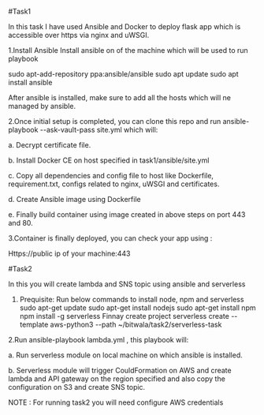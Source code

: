 #Task1

In this task I have used Ansible and Docker to deploy flask app which is accessible over https via nginx and uWSGI.

1.Install Ansible 
   Install ansible on of the machine which will be used to run playbook

   sudo apt-add-repository ppa:ansible/ansible
   sudo apt update
   sudo apt install ansible

   After ansible is installed, make sure to add all the hosts which will ne managed by ansible.

2.Once initial setup is completed, you can clone this repo and run ansible-playbook --ask-vault-pass site.yml which will:
  
  a. Decrypt certificate file.
 
  b. Install Docker CE on host specified in task1/ansible/site.yml
  
  c. Copy all dependencies and config file to host like Dockerfile, requirement.txt, configs related to nginx, uWSGI and certificates.
  
  d. Create Ansible image using Dockerfile
  
  e. Finally build container using image created in above steps on port 443 and 80.

3.Container is finally deployed, you can check your app using :
  
  Https://public ip of your machine:443


#Task2

In this you will create lambda and SNS topic using ansible and serverless
 
1. Prequisite:
   Run below commands to install node, npm and serverless
      sudo apt-get update
      sudo apt-get install nodejs
      sudo apt-get install npm
      npm install -g serverless
      Finnay create project serverless create --template aws-python3 --path ~/bitwala/task2/serverless-task
      
2.Run ansible-playbook lambda.yml , this playbook will:

  a. Run serverless module on local machine on which ansible is installed.
  
  b. Serverless module will trigger CouldFormation on AWS and create lambda and API gateway on the region specified and also copy the configuration on S3 and create SNS topic.
 
NOTE : For running task2 you will need configure AWS credentials

